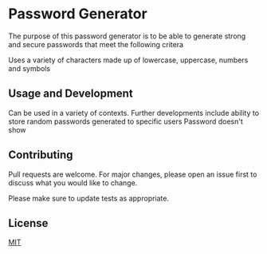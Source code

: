 # Password Generator

The purpose of this password generator is to be able to generate strong and secure passwords that meet the following critera

Uses a variety of characters  made up of lowercase, uppercase, numbers and symbols






## Usage and Development
Can be used in a variety of contexts. Further developments include ability to store random passwords generated to specific users
Password doesn't  show



## Contributing
Pull requests are welcome. For major changes, please open an issue first to discuss what you would like to change.

Please make sure to update tests as appropriate.

## License
[MIT](https://choosealicense.com/licenses/mit/)
